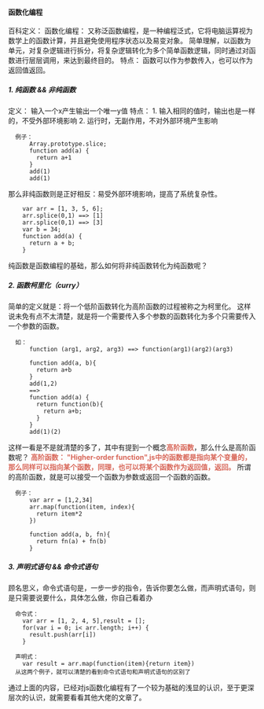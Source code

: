 #### 函数化编程
  百科定义：
  函数化编程： 又称泛函数编程，是一种编程泛式，它将电脑运算视为数学上的函数计算，并且避免使用程序状态以及易变对象。
  简单理解，以函数为单元，对复杂逻辑进行拆分，将复杂逻辑转化为多个简单函数逻辑，同时通过对函数进行层层调用，来达到最终目的。
  特点： 函数可以作为参数传入，也可以作为返回值返回。
##### 1. 纯函数 && 非纯函数
  定义： 输入一个x产生输出一个唯一y值
  特点： 
      1. 输入相同的值时，输出也是一样的，不受外部环境影响
      2. 运行时，无副作用，不对外部环境产生影响
```
  例子： 
      Array.prototype.slice;
      function add(a) {
        return a+1
      }
      add(1)
      add(1) 
```
  那么非纯函数则是正好相反：易受外部环境影响，提高了系统复杂性。
```
    var arr = [1, 3, 5, 6];
    arr.splice(0,1) ==> [1]
    arr.splice(0,1) ==> [3]
    var b = 34;
    function add(a) {
      return a + b;
    }
```
  纯函数是函数编程的基础，那么如何将非纯函数转化为纯函数呢？
  
##### 2. 函数柯里化（curry）
  简单的定义就是：将一个低阶函数转化为高阶函数的过程被称之为柯里化。
  这样说未免有点不太清楚，就是将一个需要传入多个参数的函数转化为多个只需要传入一个参数的函数。
  
```
  如： 
      function (arg1, arg2, arg3) ==> function(arg1)(arg2)(arg3)
      
      function add(a, b){
        return a+b
      }
      add(1,2)
      ==> 
      function add(a) {
        return function(b){
          return a+b;
        }
      }
      add(1)(2)
```
  
  这样一看是不是就清楚的多了，其中有提到一个概念<font  color="#D86658">**高阶函数**</font>，那么什么是高阶函数呢？
  <font color="#D86658">**高阶函数： "Higher-order function",js中的函数都是指向某个变量的，那么同样可以指向某个函数，同理，也可以将某个函数作为返回值，返回。**</font>
  所谓的高阶函数，就是可以接受一个函数为参数或返回一个函数的函数。
  
```
  例子： 
      var arr = [1,2,34]
      arr.map(function(item, index){
        return item*2
      })
      
      function add(a, b, fn){
        return fn(a) + fn(b)
      }
```
  
##### 3. 声明式语句 && 命令式语句
  顾名思义，命令式语句是，一步一步的指令，告诉你要怎么做，而声明式语句，则是只需要说要什么，具体怎么做，你自己看着办
```
  命令式：
    var arr = [1, 2, 4, 5],result = [];
    for(var i = 0; i< arr.length; i++) {
      result.push(arr[i])
    }
  
  声明式：
    var result = arr.map(function(item){return item})
  从这两个例子，就可以清楚的看到命令式语句和声明式语句的区别了
```
  
  通过上面的内容，已经对js函数化编程有了一个较为基础的浅显的认识，至于更深层次的认识，就需要看看其他大佬的文章了。